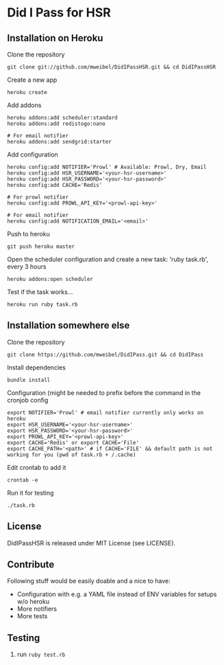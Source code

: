 # Did I Pass for HSR


## Installation on Heroku

Clone the repository

    git clone git://github.com/mweibel/DidIPassHSR.git && cd DidIPassHSR

Create a new app

    heroku create

Add addons

    heroku addons:add scheduler:standard
    heroku addons:add redistogo:nano

    # For email notifier
    heroku addons:add sendgrid:starter

Add configuration

    heroku config:add NOTIFIER='Prowl' # Available: Prowl, Dry, Email
    heroku config:add HSR_USERNAME='<your-hsr-username>'
    heroku config:add HSR_PASSWORD='<your-hsr-password>'
    heroku config:add CACHE='Redis'

    # For prowl notifier
    heroku config:add PROWL_API_KEY='<prowl-api-key>'

    # For email notifier
    heroku config:add NOTIFICATION_EMAIL='<email>'

Push to heroku

    git push heroku master

Open the scheduler configuration and create a new task: 'ruby task.rb', every 3 hours

    heroku addons:open scheduler

Test if the task works...

    heroku run ruby task.rb


## Installation somewhere else

Clone the repository

    git clone https://github.com/mweibel/DidIPass.git && cd DidIPass

Install dependencies

    bundle install

Configuration (might be needed to prefix before the command in the cronjob config

    export NOTIFIER='Prowl' # email notifier currently only works on heroku
    export HSR_USERNAME='<your-hsr-username>'
    export HSR_PASSWORD='<your-hsr-password>'
    export PROWL_API_KEY='<prowl-api-key>'
    export CACHE='Redis' or export CACHE='File'
    export CACHE_PATH='<path>' # if CACHE='FILE' && default path is not working for you (pwd of task.rb + /.cache)

Edit crontab to add it

    crontab -e

Run it for testing

    ./task.rb

## License
DidIPassHSR is released under MIT License (see LICENSE).

## Contribute
Following stuff would be easily doable and a nice to have:

  - Configuration with e.g. a YAML file instead of ENV variables for setups w/o heroku
  - More notifiers
  - More tests

## Testing
1. run `ruby test.rb`
